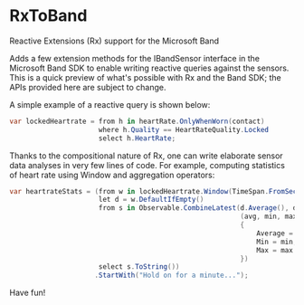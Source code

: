 # RxToBand
Reactive Extensions (Rx) support for the Microsoft Band

Adds a few extension methods for the IBandSensor<T> interface in the Microsoft Band SDK to enable writing reactive queries against the sensors. This is a quick preview of what's possible with Rx and the Band SDK; the APIs provided here are subject to change.

A simple example of a reactive query is shown below:

```csharp
var lockedHeartrate = from h in heartRate.OnlyWhenWorn(contact)
                      where h.Quality == HeartRateQuality.Locked
                      select h.HeartRate;
```

Thanks to the compositional nature of Rx, one can write elaborate sensor data analyses in very few lines of code. For example,  computing statistics of heart rate using Window and aggregation operators:

```csharp
var heartrateStats = (from w in lockedHeartrate.Window(TimeSpan.FromSeconds(60), TimeSpan.FromSeconds(10))
                      let d = w.DefaultIfEmpty()
                      from s in Observable.CombineLatest(d.Average(), d.Min(), d.Max(),
                                                         (avg, min, max) => new
                                                         {
                                                             Average = avg,
                                                             Min = min,
                                                             Max = max
                                                         })
                      select s.ToString())
                     .StartWith("Hold on for a minute...");
```

Have fun!
